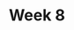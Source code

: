 ---
    title: Week 8
    weekNumber: 8
    days:
      - date: 2023-2-27
        events:
          "**LEC 19**{: .label .label-lecture } [Confidence Intervals, Center and Spread](http://datahub.ucsd.edu/user-redirect/git-sync?repo=https://github.com/dsc-courses/dsc10-2023-wi&subPath=lectures/lec19/lec19.ipynb) [✏️](resources/lectures/lec19/lec19.html)":
            "[CIT 13.4-14.2](https://inferentialthinking.com/chapters/13/4/Using_Confidence_Intervals.html)"
                
      - date: 2023-3-1
        events:
          "**LEC 20**{: .label .label-lecture } [Spread, The Normal Distribution](http://datahub.ucsd.edu/user-redirect/git-sync?repo=https://github.com/dsc-courses/dsc10-2023-wi&subPath=lectures/lec20/lec20.ipynb) [✏️](resources/lectures/lec20/lec20.html)":
            "[CIT 14.3-14.4](https://inferentialthinking.com/chapters/14/3/SD_and_the_Normal_Curve.html)"

          "**DIS 8**{: .label .label-disc } [Permutation Testing and Bootstrapping](https://practice.dsc10.com/disc08/index.html)":
      - date: 2023-3-2
        events:
          "**HW 5**{: .label .label-hw } [Permutation Testing, Percentiles, and Bootstrapping](http://datahub.ucsd.edu/user-redirect/git-sync?repo=https://github.com/dsc-courses/dsc10-2023-wi&subPath=homeworks/hw05/hw05.ipynb)":
      
      - date: 2023-3-3
        events:
          "**LEC 21**{: .label .label-lecture } The Normal Distribution, The Central Limit Theorem":
            "[CIT 14.4-14.5](https://inferentialthinking.com/chapters/14/4/Central_Limit_Theorem.html)"
                
---